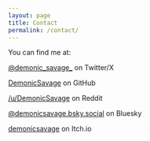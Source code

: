 ```yaml
---
layout: page
title: Contact
permalink: /contact/
---
```


You can find me at:

[@demonic_savage\_](https://www.twitter.com/demonic_savage_) on Twitter/X

[DemonicSavage](https://www.github.com/DemonicSavage) on GitHub

[/u/DemonicSavage](https://www.reddit.com/u/DemonicSavage) on Reddit

[@demonicsavage.bsky.social](https://bsky.app/profile/demonicsavage.bsky.social) on Bluesky

[demonicsavage](https://demonicsavage.itch.io/) on Itch.io
